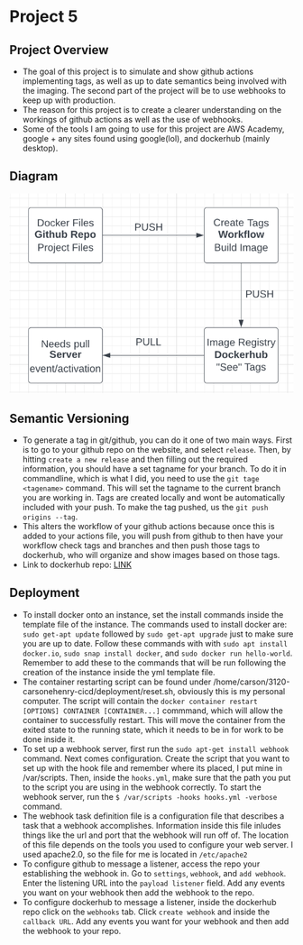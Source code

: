 # Project 5

## Project Overview

- The goal of this project is to simulate and show github actions implementing tags, as well as up to date semantics being involved with the imaging. The second part
of the project will be to use webhooks to keep up with production.
- The reason for this project is to create a clearer understanding on the workings of github actions as well as the use of webhooks.
- Some of the tools I am going to use for this project are AWS Academy, google + any sites found using google(lol), and dockerhub (mainly desktop).

## Diagram

![HENRY-CD-DIAGRAM](images/HENRY_CD_DIAGRAM.png)

## Semantic Versioning

- To generate a tag in git/github, you can do it one of two main ways. First is to go to your github repo on the website, and select `release`. Then, by hitting `create a new release` and then filling out the required information, you should have a set tagname for your branch. To do it in commandline, which is what I did, you  need to use the `git tage <tagename>` command. This will set the tagname to the current branch you are working in. Tags are created locally and wont be automatically included with your push. To make the tag pushed, us the `git push origins --tag`.
- This alters the workflow of your github actions because once this is added to your actions file, you will push from github to then have your workflow check tags and branches and then push those tags to dockerhub, who will organize and show images based on those tags.
- Link to dockerhub repo: [LINK](https://hub.docker.com/repository/docker/carsonehenry/3120cicd/general)

## Deployment

- To install docker onto an instance, set the install commands inside the template file of the instance. The commands used to install docker are: `sudo get-apt update` followed by `sudo get-apt upgrade` just to make sure you are up to date. Follow these commands with with `sudo apt install docker.io`, `sudo snap install docker`, and  `sudo docker run hello-world`. Remember to add these to the commands that will be run following the creation of the instance inside the yml template file.
- The container restarting script can be found under /home/carson/3120-carsonehenry-cicd/deployment/reset.sh, obviously this is my personal computer. The script will contain the `docker container restart [OPTIONS] CONTAINER [CONTAINER...]` commmand, which will allow the container to successfully restart. This will move the container from the exited state to the running state, which it needs to be in for work to be done inside it.
- To set up a webhook server, first run the `sudo apt-get install webhook` command. Next comes configuration. Create the script that you want to set up with the hook file and remember where its placed, I put mine in /var/scripts. Then, inside the `hooks.yml`, make sure that the path you put to the script you are using in the webhook correctly. To start the webhook server, run the `$ /var/scripts -hooks hooks.yml -verbose` command.
- The webhook task definition file is a configuration file that describes a task that a webhook accomplishes. Information inside this file inludes things like the url and port that the webhook will run off of. The location of this file depends on the tools you used to configure your web server. I used apache2.0, so the file for me is located in `/etc/apache2`
- To configure github to message a listener, access the repo your establishing the webhook in. Go to `settings`, `webhook`, and `add webhook`. Enter the listening URL into the `payload listener` field. Add any events you want on your webhook then add the webhook to the repo.
- To configure dockerhub to message a listener, inside the dockerhub repo click on the `webhooks` tab. Click `create webhook` and inside the `callback URL`. Add any events you want for your webhook and then add the webhook to your repo.
